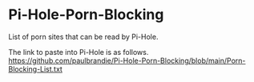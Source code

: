 # Pi-Hole-Porn-Blocking
List of porn sites that can be read by Pi-Hole.

The link to paste into Pi-Hole is as follows. https://github.com/paulbrandie/Pi-Hole-Porn-Blocking/blob/main/Porn-Blocking-List.txt
